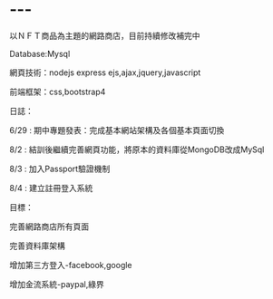 # ---
以ＮＦＴ商品為主題的網路商店，目前持續修改補完中

Database:Mysql

網頁技術：nodejs express ejs,ajax,jquery,javascript

前端框架：css,bootstrap4

日誌：

6/29 : 期中專題發表：完成基本網站架構及各個基本頁面切換

8/2  : 結訓後繼續完善網頁功能，將原本的資料庫從MongoDB改成MySql

8/3  : 加入Passport驗證機制

8/4  : 建立註冊登入系統


目標：

完善網路商店所有頁面

完善資料庫架構

增加第三方登入-facebook,google

增加金流系統-paypal,綠界
